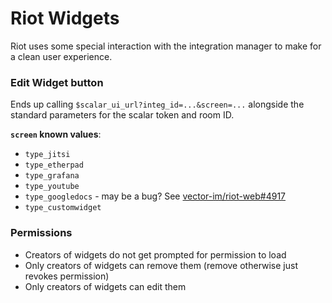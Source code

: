 # Riot Widgets

Riot uses some special interaction with the integration manager to make for a clean user experience. 


### Edit Widget button

Ends up calling `$scalar_ui_url?integ_id=...&screen=...` alongside the standard parameters for the scalar token and room ID.

**`screen` known values**:
* `type_jitsi`
* `type_etherpad`
* `type_grafana`
* `type_youtube`
* `type_googledocs` - may be a bug? See [vector-im/riot-web#4917](https://github.com/vector-im/riot-web/issues/4917)
* `type_customwidget`

### Permissions

* Creators of widgets do not get prompted for permission to load
* Only creators of widgets can remove them (remove otherwise just revokes permission)
* Only creators of widgets can edit them